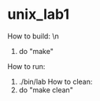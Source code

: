 # unix_lab1
How to build: \n

1. do "make"

How to run:
1. ./bin/lab
How to clean:
1. do "make clean"

